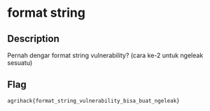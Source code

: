 # format string

## Description
Pernah dengar format string vulnerability?
(cara ke-2 untuk ngeleak sesuatu)

## Flag
`agrihack{format_string_vulnerability_bisa_buat_ngeleak}`
